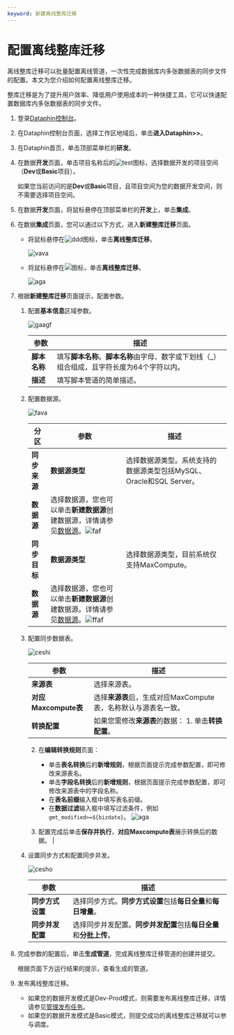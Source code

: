 ```yaml
---
keyword: 新建离线整库迁移
---
```


# 配置离线整库迁移

离线整库迁移可以批量配置离线管道，一次性完成数据库内多张数据表的同步文件的配置。本文为您介绍如何配置离线整库迁移。

整库迁移是为了提升用户效率、降低用户使用成本的一种快捷工具，它可以快速配置数据库内多张数据表的同步文件。

1.  登录[Dataphin控制台](https://dataphin.console.aliyun.com/workingArea)。

2.  在Dataphin控制台页面，选择工作区地域后，单击**进入Dataphin\>\>**。

3.  在Dataphin首页，单击顶部菜单栏的**研发**。

4.  在数据**开发**页面，单击项目名称后的![test](https://static-aliyun-doc.oss-accelerate.aliyuncs.com/assets/img/zh-CN/3497549951/p110384.png)图标，选择数据开发的项目空间（**Dev**或**Basic**项目）。

    如果您当前访问的是**Dev**或**Basic**项目，且项目空间为您的数据开发空间，则不需要选择项目空间。

5.  在数据**开发**页面，将鼠标悬停在顶部菜单栏的**开发**上，单击**集成**。

6.  在数据**集成**页面，您可以通过以下方式，进入**新建整库迁移**页面。

    -   将鼠标悬停在![ddd](https://static-aliyun-doc.oss-accelerate.aliyuncs.com/assets/img/zh-CN/2593819951/p80295.png)图标，单击**离线整库迁移**。

        ![vava](https://static-aliyun-doc.oss-accelerate.aliyuncs.com/assets/img/zh-CN/2783819951/p81238.png)

    -   将鼠标悬停在![](https://static-aliyun-doc.oss-accelerate.aliyuncs.com/assets/img/zh-CN/8397549951/p72706.png)图标，单击**离线整库迁移**。

        ![aga](https://static-aliyun-doc.oss-accelerate.aliyuncs.com/assets/img/zh-CN/2783819951/p81239.png)

7.  根据**新建整库迁移**页面提示，配置参数。

    1.  配置**基本信息**区域参数。

        ![gaagf](https://static-aliyun-doc.oss-accelerate.aliyuncs.com/assets/img/zh-CN/2783819951/p95853.png)

        |参数|描述|
        |--|--|
        |**脚本名称**|填写**脚本名称**。**脚本名称**由字母、数字或下划线（\_）组合组成，且字符长度为64个字符以内。|
        |**描述**|填写脚本管道的简单描述。|

    2.  配置数据源。

        ![fava](https://static-aliyun-doc.oss-accelerate.aliyuncs.com/assets/img/zh-CN/2783819951/p95854.png)

        |分区|参数|描述|
        |--|--|--|
        |**同步来源**|**数据源类型**|选择数据源类型。系统支持的数据源类型包括MySQL、Oracle和SQL Server。|
        |**数据源**|选择数据源，您也可以单击**新建数据源**创建数据源，详情请参见[数据源](/cn.zh-CN/数仓规划/数据源/概述.md)。![faf](https://static-aliyun-doc.oss-accelerate.aliyuncs.com/assets/img/zh-CN/2783819951/p81242.png) |
        |**同步目标**|**数据源类型**|选择数据源类型，目前系统仅支持MaxCompute。|
        |**数据源**|选择数据源，您也可以单击**新建数据源**创建数据源。详情请参见[数据源](/cn.zh-CN/数仓规划/数据源/概述.md)。![ffaf](https://static-aliyun-doc.oss-accelerate.aliyuncs.com/assets/img/zh-CN/2783819951/p81245.png) |

    3.  配置同步数据表。

        ![ceshi](https://static-aliyun-doc.oss-accelerate.aliyuncs.com/assets/img/zh-CN/2783819951/p95859.png)

        |参数|描述|
        |--|--|
        |**来源表**|选择来源表。|
        |**对应Maxcompute表**|选择**来源表**后，生成对应MaxCompute表，名称默认与源表名一致。|
        |**转换配置**|如果您需修改**来源表**的数据：         1.  单击**转换配置**。
        2.  在**编辑转换规则**页面：

            -   单击**表名转换**后的**新增规则**，根据页面提示完成参数配置，即可修改来源表名。
            -   单击**字段名转换**后的**新增规则**，根据页面提示完成参数配置，即可修改来源表中的字段名称。
            -   在**表名前缀**输入框中填写表名前缀。
            -   在**数据过滤**输入框中填写过滤条件，例如`gmt_modified>=${bizdate}`。
![aga](https://static-aliyun-doc.oss-accelerate.aliyuncs.com/assets/img/zh-CN/2783819951/p81249.png)

        3.  配置完成后单击**保存并执行**，**对应Maxcompute表**展示转换后的数据。 |

    4.  设置同步方式和配置同步并发。

        ![cesho](https://static-aliyun-doc.oss-accelerate.aliyuncs.com/assets/img/zh-CN/2783819951/p95860.png)

        |参数|描述|
        |--|--|
        |**同步方式设置**|选择同步方式。**同步方式设置**包括**每日全量**和**每日增量**。|
        |**同步并发配置**|选择同步并发配置。**同步并发配置**包括**每日全量**和**分批上传**。|

8.  完成参数的配置后，单击**生成管道**，完成离线整库迁移管道的创建并提交。

    根据页面下方运行结果的提示，查看生成的管道。

9.  发布离线整库迁移。

    -   如果您的数据开发模式是Dev-Prod模式，则需要发布离线整库迁移，详情请参见[管理发布任务](/cn.zh-CN/任务发布/管理发布任务.md)。
    -   如果您的数据开发模式是Basic模式，则提交成功的离线整库迁移就可以参与调度。

